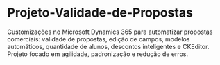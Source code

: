 # Projeto-Validade-de-Propostas
Customizações no Microsoft Dynamics 365 para automatizar propostas comerciais: validade de propostas, edição de campos, modelos automáticos, quantidade de alunos, descontos inteligentes e CKEditor. Projeto focado em agilidade, padronização e redução de erros.
